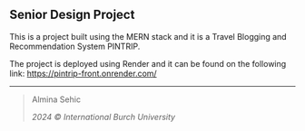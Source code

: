 ## Senior Design Project

This is a project built using the MERN stack and it is a Travel Blogging and Recommendation System PINTRIP.

The project is deployed using Render and it can be found on the following link: https://pintrip-front.onrender.com/

---

> Almina Sehic
>
> _2024 © International Burch University_
